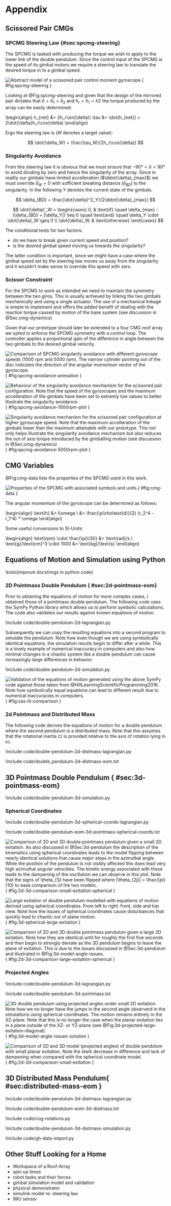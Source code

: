 
# Appendix

## Scissored Pair CMGs

### SPCMG Steering Law {#sec:spcmg-steering}

The SPCMG is tasked with producing the torque we wish to apply to the lower link of the double pendulum.
Since the control input of the SPCMG is the speed of its gimbal motors we require a steering law to translate the desired torque in to a gimbal speed.

![Abstract model of a scissored pair control moment gyroscope.](./figures/spcmg-steering.png){ #fig:spcmg-steering }

Looking at @Fig:spcmg-steering and given that the design of the mirrored pair dictates that $\delta = \delta_1 = \delta_2$ and $h_r = h_1 = h2$ the torque produced by the array can be easily determined:

\begin{align}
h_{net} &= 2h_r\sin(\delta)\\
\tau &= \dot{h_{net}} = 2\dot{\delta}h_r\cos(\delta)
\end{align}

Ergo the steering law is (*W* denotes a target value):

$$
\dot{\delta_W} = \frac{\tau_W}{2h_r\cos(\delta)}
$$

### Singularity Avoidance

From this steering law it is obvious that we must ensure that $-90° < \delta < 90°$ to avoid dividing by zero and hence the singularity of the array.
Since in reality our gimbals have limited accelleration ($\ddot{\delta}_{max}$) we must override $\dot{\delta}_W=0$ with sufficient breaking distance ($\delta_{BD}$) to the singularity.
In the following *Y* denotes the current state of the gimbals.

$$
\delta_{BD} = \frac{\dot{\delta}^2_Y}{2\ddot{\delta}_{max}}
$$

$$
    \dot{\delta}'_W =
    \begin{cases}
        0, & \text{if} \quad \delta_{max} - (\delta_{BD} + |\delta_Y|) \leq 0 \quad \text{and} \quad \delta_Y \cdot \dot{\delta}_W \geq 0 \\
        \dot{\delta}_W, & \text{otherwise}
    \end{cases}
$$

The conditional tests for two factors:

- do we have to break given current speed and position?
- is the desired gimbal speed moving us towards the singularity?

The latter condition is important, since we might have a case where the gimbal speed set by the steering law moves us away from the singularity and it wouldn't make sense to override this speed with zero.

### Scissor Constraint

For the SPCMG to work as intended we need to maintain the symmetry between the two giros.
This is usually achieved by linking the two gimbals mechanically and using a single actuator.
The use of a mechanical linkage is simple to implement and offers the added benefit of dealing with the reaction torque caused by motion of the base system (see discussion in @Sec:cmg-dynamics)

Given that our prototype should later be extended to a four CMG roof array we opted to enforce the SPCMG symmetry with a control loop.
The controller applies a proportional gain of the difference in angle between the two gimbals to the desired gimbal velocity.

![Comparison of SPCMG singularity avoidance with different gyroscope speeds (1000 rpm and 5000 rpm). The narrow cylinder pointing out of the disc indicates the direction of the angular momentum vector of the gyroscope.](./figures/spcmg-avoidance-animation.gif){ #fig:spcmg-avoidance-animation }

![Behaviour of the singularity avoidance mechanism for the scissored pair configuration. Note that the speed of the gyroscopes and the maximum accelleration of the gimbals have been set to extremly low values to better illustrate the singularity avoidance.](./figures/spcmg-avoidance-1000rpm-plot.svg){ #fig:spcmg-avoidance-1000rpm-plot }

![Singularity avoidance mechanism for the scissored pair configuration at higher gyroscope speed. Note that the maximum accelleration of the gimbals lower than the maximum attainable with our prototype. This not only helps illustrate the singularity avoidance mechanism but also reduces the out of axis torque introduced by the gimballing motion (see discussion in @Sec:cmg-dynamics)](figures/spcmg-avoidance-5000rpm-plot.svg){ #fig:spcmg-avoidance-5000rpm-plot }

## CMG Variables

@Fig:cmg-data lists the properties of the SPCMG used in this work.

![Properties of the SPCMG with associated symbols and units.](./figures/cmg-data.png){ #fig:cmg-data }

The angular momentum of the gyroscope can be determined as follows:

\begin{align}
\text{h} &= I\omega \\
&= \frac{\pi\rho\text{d}}{2} (r_2^4 - r_1^4) * \omega
\end{align}

Some useful conversions to SI-Units:

\begin{align}
\text{rpm} \cdot \frac{\pi}{30} &= \text{rad}/s \\
\text{g}/\text{cm}^3 \cdot 1000 &= \text{kg}/\text{s}
\end{align}

## Equations of Motion and Simulation using Python

\todo{improve docstrings in python code}

### 2D Pointmass Double Pendulum { #sec:2d-pointmass-eom}

Prior to obtaining the equations of motion for more complex cases, I obtained those of a pointmass double pendulum.
The following code uses the SymPy Python library which allows us to perform symbolic calculations.
The code also validates our results against known equations of motion.

!include code/double-pendulum-2d-lagrangian.py

Subsequently we can copy the resulting equations into a second program to simulate the pendulum.
Note how even though we are using symbolically identical equations, the simulation results begin to differ after a while.
This is a lovely example of numerical inaccuracy in computers and also how minimal changes in a chaotic system  like a double pendulum can cause increasingly large differences in behavior.

!include code/double-pendulum-2d-simulation.py

![Validation of the equations of motion generated using the above SymPy code against those taken from @HillLearningScientificProgramming2016. Note how symbolically equal equations can lead to different result due to numerical inaccuracies in computers.](figures/cas-lit-comparison.svg){ #fig:cas-lit-comparison }

### 2d Pointmass and Distributed Mass

The following code derives the equations of motion for a double pendulum where the second pendulum is a distributed mass.
Note that this assumes that the rotational inertia `I2` is provided relative to the axis of rotation lying in `m1`.

!include code/double-pendulum-2d-distmass-lagrangian.py

!include code/double_pendulum-2d-distmass-eom.txt

## 3D Pointmass Double Pendulum { #sec:3d-pointmass-eom}

!include code/double-pendulum-3d-simulation.py

### Spherical Coordinates

!include code/double-pendulum-3d-spherical-coords-lagrangian.py

!include code/double-pendulum-eom-3d-pointmass-spherical-coords.txt

![Comparison of 2D and 3D double pointmass pendulum given a small 2D exitation. As also discussed in @Sec:3d-pendulum the description of the kinematics using spherical coordinates leads to the model flipping between nearly identical solutions that cause major steps in the azimuthal angle. While the position of the pendulum is not visibly affected this does lead very high azimuthal angular velocities. The kinetic energy associated with these leads to the dampening of the oscillation we can observe in this plot. Note that the signs of $\theta_{1j}$ have been flipped where $|\theta_{2j}| > \frac{\pi}{10}$ to ease comparison of the two models.](figures/2d-3d-comparison-small-exitation-spherical-coords.svg){ #fig:2d-3d-comparison-small-exitation-spherical }

![Large exitation of double pendulum modelled with equations of motion derived using spherical coordinates. From left to right: front, side and top view. Note how the issues of spherical coordinates cause disturbances that quickly lead to chaotic out of plane motion.](figures/double_pendulum_3d_large_exitation_spherical.gif){ #fig:3d-spherical-large-exitation }

![Comparison of 2D and 3D double pointmass pendulum given a large 2D exitation. Note how they are identical until for roughly the first five seconds and then begin to strongly deviate as the 3D pendulum begins to leave the plane of exitation. This is due to the issues discussed in @Sec:3d-pendulum and illustrated in @Fig:3d-model-angle-issues.](figures/2d-3d-comparison-large-exitation-spherical-coords.svg){ #fig:2d-3d-comparison-large-exitation-spherical }

### Projected Angles

!include code/double-pendulum-3d-lagrangian.py

!include code/double-pendulum-3d-pointmass.txt

![3D double pendulum using projected angles under small 2D exitation. Note how we no longer have the jumps in the second angle observerd in the simulations using spherical coordinates. The motion remains entirely in the XZ-plane. Note that this is no longer the case when the planar exitation lies in a plane outside of the XZ- or YZ-plane (see @Fig:3d-projected-large-exitation-diagonal).](./figures/3d-model-angle-issues-solution.svg){ #fig:3d-model-angle-issues-solution }

![Comparison of 2D and 3D model (projected angles) of double pendulum with small planar exitation. Note the stark decrease in difference and lack of dampening when compared with the spherical coordinate model.](figures/2d-3d-comparison-small-exitation.svg){ #fig:2d-3d-comparison-small-exitation }

## 3D Distributed Mass Pendulum{ #sec:distributed-mass-eom }

!include code/double-pendulum-3d-distmass-lagrangian.py

!include code/double-pendulum-eom-3d-distmass.txt

!include code/cog-rotations.py

!include code/double-pendulum-3d-distmass-simulation.py

!include code/gh-data-import.py

## Other Stuff Looking for a Home

- Workspace of a Roof-Array
- spin up times
- robot tasks and their forces
- gimbal simulation model and validation
- physical demonstrator
- simulink model re: steering law
- IMU sensor
